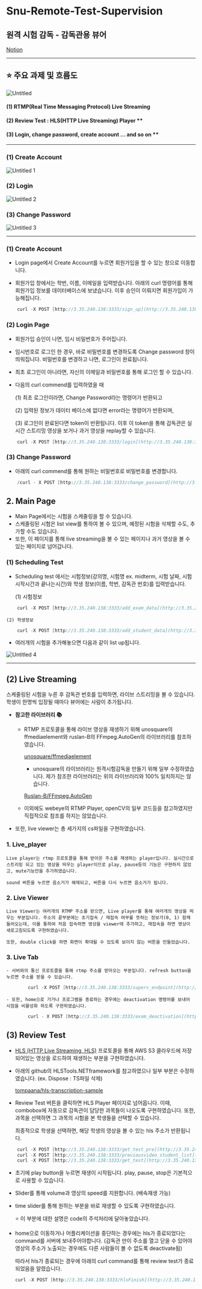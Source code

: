 # Snu-Remote-Test-Supervision


## 원격 시험 감독 - 감독관용 뷰어

[Notion](https://www.notion.so/8e7d260560d942d2a6b216998fe0a74e)

---

## ⭐ 주요 과제 및 흐름도

![Untitled](https://user-images.githubusercontent.com/78718131/107191555-aa69ce00-6a2f-11eb-9b76-7271806affab.png)

#### (1) RTMP(Real Time Messaging Protocol) Live Streaming 
#### (2) Review Test : HLS(HTTP Live Streaming) Player **
#### (3) Login, change password, create account ... and so on **

---

### (1) Create Account

![Untitled 1](https://user-images.githubusercontent.com/78718131/107191964-527f9700-6a30-11eb-999b-c786cedc8731.png)

### (2) Login 

![Untitled 2](https://user-images.githubusercontent.com/78718131/107191968-54495a80-6a30-11eb-8d75-498b62d45457.png)

### (3) Change Password

![Untitled 3](https://user-images.githubusercontent.com/78718131/107191971-557a8780-6a30-11eb-8552-2772edc673a4.png)

---

### (1) Create Account

- Login page에서 Create Account를 누르면 회원가입을 할 수 있는 창으로 이동합니다.

- 회원가입 창에서는 학번, 이름, 이메일을 입력받습니다. 아래의 curl 명령어를 통해 회원가입 정보를 데이터베이스에 보냈습니다. 이후 승인이 이뤄지면 회원가입이 가능해집니다.

```cpp
    curl -X POST [http://3.35.240.138:3333/sign_up](http://3.35.240.138:3333/sign_up) -d ID=2020-54321 -d name=John -d [mail_address=John@snu.ac.kr](mailto:mail_address=John@snu.ac.kr)
```

### (2) Login Page

- 회원가입 승인이 나면, 임시 비밀번호가 주어집니다.

- 임시번호로 로그인 한 경우, 바로 비밀번호를 변경하도록 Change password 창이 띄워집니다. 비밀번호를 변경하고 나면, 로그인이 완료됩니다.

- 최초 로그인이 아니라면, 자신의 이메일과 비밀번호를 통해 로그인 할 수 있습니다.

- 다음의 curl commend를 입력하였을 때

    (1) 최초 로그인이라면, Change Password라는 명령어가 반환되고

    (2) 입력된 정보가 데이터 베이스에 없다면 error라는 명령어가 반환되며,

    (3) 로그인이 완료된다면 token이 반환됩니다. 이후 이 token을 통해 감독관은 실시간 스트리밍 영상을 보거나 과거 영상을 replay할 수 있습니다.
    
```cpp
    curl -X POST [http://3.35.240.138:3333/login](http://3.35.240.138:3333/login) -d [mail_address=John@snu.ac.kr](mailto:mail_address=John@snu.ac.kr) -d PW=temp_password
```

### (3) Change Password

- 아래의 curl commend를 통해 원하는 비밀번호로 비밀번호를 변경합니다.

```cpp
    /curl - X POST [http://3.35.240.138:3333/change_password](http://3.35.240.138:3333/change_password) -d [mail_address=John@snu.ac.kr](mailto:mail_address=John@snu.ac.kr) -d PW=qwerty1234
```

## 2. Main Page

- Main Page에서는 시험을 스케줄링을 할 수 있습니다.
- 스케줄링된 시험은 list view를 통하여 볼 수 있으며, 예정된 시험을 삭제할 수도, 추가할 수도 있습니다.
- 또한, 이 페이지를 통해 live streaming을 볼 수 있는 페이지나 과거 영상을 볼 수 있는 페이지로 넘어갑니다.

### (1) Scheduling Test

- Scheduling test 에서는 시험정보(강의명, 시험명 ex. midterm, 시험 날짜, 시험 시작시간과 끝나는시간)와 학생 정보(이름, 학번, 감독관 번호)를 입력받습니다.

    (1) 시험정보
```cpp
    curl -X POST [http://3.35.240.138:3333/add_exam_data](http://3.35.240.138:3333/add_exam_data) -d lec=logicdesign -d test=midterm -d testdate=20210108 -d starttime=1400 -d endtime=1530 -d token=
```

    (2) 학생정보
```cpp
    curl -X POST [http://3.35.240.138:3333/add_student_data](http://3.35.240.138:3333/add_student_data) -d num=2020-12345 -d name=원준 -d supervNum=1 -d lec=logicdesign -d test=midterm -d testdate=20210108 -d starttime=1400
```


- 여러개의 시험을 추가해놓으면 다음과 같이 list up됩니다.

![Untitled 4](https://user-images.githubusercontent.com/78718131/107193390-26651580-6a32-11eb-9bf6-23957d0fd3f2.png)


---

## (2) Live Streaming

스케줄링된 시험을 누른 후 감독관 번호를 입력하면, 라이브 스트리밍을 볼 수 있습니다. 학생이 한명씩 입장될 때마다 뷰어에는 사람이 추가됩니다. 

- **참고한 라이브러리 📚**

    - RTMP 프로토콜을 통해 라이브 영상을 재생하기 위해 unosquare의 ffmediaelement와 ruslan-B의 FFmpeg.AutoGen의 라이브러리를 참조하였습니다.

        [unosquare/ffmediaelement](https://github.com/unosquare/ffmediaelement)

        - unosquare의 라이브러리는 원격시험감독을 만들기 위해 일부 수정하였습니다. 제가 참조한 라이브러리는 위의 라이브러리와 100% 일치하지는 않습니다.

        [Ruslan-B/FFmpeg.AutoGen](https://github.com/Ruslan-B/FFmpeg.AutoGen)

    - 이외에도 webeye의 RTMP Player, openCV의 일부 코드등을 참고하였지만 직접적으로 참조를 하지는 않았습니다.

- 또한, live viewer는 총 세가지의 cs파일을 구현하였습니다.

### 1. Live_player 

    Live player는 rtmp 프로토콜을 통해 받아온 주소를 재생하는 player입니다. 실시간으로 스트리밍 되고 있는 영상을 띄우는 player이므로 play, pause등의 기능은 구현하지 않았고, mute기능만을 추가하였습니다.

    sound 버튼을 누르면 음소거가 해제되고, 버튼을 다시 누르면 음소거가 됩니다.

### 2. Live Viewer

    Live Viewer는 여러개의 RTMP 주소를 받으면, Live player를 통해 여러개의 영상을 띄우는 부분입니다. 주소의 끝부분에는 초기접속 / 재접속 여부를 뜻하는 정보가(0, 1) 함께 들어오는데, 이를 통하여 처음 접속하면 영상을 viewer에 추가하고, 재접속을 하면 영상이 새로고침되도록 구현하였습니다.

    또한, double click을 하면 화면이 확대될 수 있도록 보이지 않는 버튼을 만들었습니다.

### 3. Live Tab
    - 서버와의 통신 프로토콜을 통해 rtmp 주소를 받아오는 부분입니다. refresh button을 누르면 주소를 받을 수 있습니다.

```cpp
        curl -X POST [http://3.35.240.138:3333/superv_endpoint](http://3.35.240.138:3333/superv_endpoint) -d lec_id=logicdesign.midterm_20210108 -d supervNum=1 -d token=
```

    - 또한, home으로 가거나 프로그램을 종료하는 경우에는 deactivation 명령어를 보내어 시험을 비활성화 하도록 구현하였습니다.
```cpp
        curl - X POST [http://3.35.240.138:3333/exam_deactivation](http://3.35.240.138:3333/exam_deactivation) -d lec_id=sf.midterm_20210112 -d token=
```

## (3) Review Test

- [HLS (HTTP Live Streaming, HLS)](https://ko.wikipedia.org/wiki/HTTP_%EB%9D%BC%EC%9D%B4%EB%B8%8C_%EC%8A%A4%ED%8A%B8%EB%A6%AC%EB%B0%8D) 프로토콜을 통해 AWS S3 클라우드에 저장되어있는 영상을 로드하여 재생하는 부분을 구현하였습니다.

- 아래의 github의 HLSTools.NETframework를 참고하였으나 일부 부분은 수정하였습니다. 
(ex. Dispose : TS파일 삭제)

    [tompaana/hls-transcription-sample](https://github.com/tompaana/hls-transcription-sample)

- Review Test 버튼을 클릭하면 HLS Player 페이지로 넘어옵니다. 이때, combobox에 자동으로 감독관이 담당한 과목들이 나오도록 구현하였습니다. 또한, 과목을 선택하면 그 과목의 시험을 본 학생들을 선택할 수 있습니다.

    최종적으로 학생을 선택하면, 해당 학생의 영상을 볼 수 있는 hls 주소가 반환됩니다.
```cpp
    curl -X POST [http://3.35.240.138:3333/get_test_pre](http://3.35.240.138:3333/get_test_pre) -d token=
    curl -X POST [http://3.35.240.138:3333/previousvideo_student_list](http://3.35.240.138:3333/previousvideo_student_list) -d lec=logicdesign -d testdate=20210111 -d test=final
    curl -X POST [http://3.35.240.138:3333/get_test](http://3.35.240.138:3333/get_test) -d num=2020-12345 -d lec=logicdesign =d token=
```

- 초기에 play button을 누르면 재생이 시작됩니다. play, pause, stop은 기본적으로 사용할 수 있습니다.
- Slider를 통해 volume과 영상의 speed를 지원합니다. (배속재생 가능)
- time slider를 통해 원하는 부분을 바로 재생할 수 있도록 구현하였습니다.

    ⭐ 이 부분에 대한 설명은 code의 주석처리에 달아놓았습니다.

- home으로 이동하거나 어플리케이션을 중단하는 경우에는 hls가 종료되었다는 command를 서버에 보내주어야합니다. (감독관 만이 주소를 열고 닫을 수 있어야 영상의 주소가 노출되는 경우에도 다른 사람들이 볼 수 없도록 deactivate됨)

    따라서 hls가 종료되는 경우에 아래의 curl command를 통해 review test가 종료되었음을 알렸습니다.
    ```cpp 
    curl -X POST [http://3.35.240.138:3333/hlsFinish](http://3.35.240.138:3333/hlsFinish) -d httpUrl=https://node-sdk-sample-976067b2-cb45-4960-844f-000466192d2f.s3.ap-northeast-2.amazonaws.com//media/20201228/young_1228_1/young_1228_1.m3u8
```


